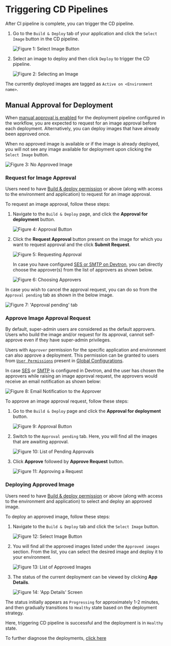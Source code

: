 # Triggering CD Pipelines

After CI pipeline is complete, you can trigger the CD pipeline.

1. Go to the `Build & Deploy` tab of your application and click the `Select Image` button in the CD pipeline.

    ![Figure 1: Select Image Button](https://devtron-public-asset.s3.us-east-2.amazonaws.com/images/deploying-application/triggering-cd/select-image.jpg)

2. Select an image to deploy and then click `Deploy` to trigger the CD pipeline.

    ![Figure 2: Selecting an Image](https://devtron-public-asset.s3.us-east-2.amazonaws.com/images/deploying-application/triggering-cd/deploy.jpg)

The currently deployed images are tagged as `Active on <Environment name>`.

## Manual Approval for Deployment

When [manual approval is enabled](../creating-application/workflow/cd-pipeline.md#4-manual-approval-for-deployment) for the deployment pipeline configured in the workflow, you are expected to request for an image approval before each deployment. Alternatively, you can deploy images that have already been approved once.

When no approved image is available or if the image is already deployed, you will not see any image available for deployment upon clicking the `Select Image` button.

![Figure 3: No Approved Image](https://devtron-public-asset.s3.us-east-2.amazonaws.com/images/deploying-application/triggering-cd/no-approved-image-v2.jpg)

### Request for Image Approval

Users need to have [Build & deploy permission](../user-guide/global-configurations/authorization/user-access.md#role-based-access-levels) or above (along with access to the environment and application) to request for an image approval.

To request an image approval, follow these steps:

1. Navigate to the `Build & Deploy` page, and click the **Approval for deployment** button.

    ![Figure 4: Approval Button](https://devtron-public-asset.s3.us-east-2.amazonaws.com/images/deploying-application/triggering-cd/deployment-approval-button-v2.jpg)

2. Click the **Request Approval** button present on the image for which you want to request approval and the click **Submit Request**.

    ![Figure 5: Requesting Approval](https://devtron-public-asset.s3.us-east-2.amazonaws.com/images/deploying-application/triggering-cd/request-approval-v2.jpg)

    In case you have configured [SES or SMTP on Devtron](../global-configurations/manage-notification.md#notification-configurations), you can directly choose the approver(s) from the list of approvers as shown below.

    ![Figure 6: Choosing Approvers](https://devtron-public-asset.s3.us-east-2.amazonaws.com/images/deploying-application/triggering-cd/approver-list.jpg)

In case you wish to cancel the approval request, you can do so from the `Approval pending` tab as shown in the below image.

![Figure 7: 'Approval pending' tab](https://devtron-public-asset.s3.us-east-2.amazonaws.com/images/deploying-application/triggering-cd/cancel-approval.jpg)


### Approve Image Approval Request

By default, super-admin users are considered as the default approvers. Users who build the image and/or request for its approval, cannot self-approve even if they have super-admin privileges.

Users with `Approver` permission for the specific application and environment can also approve a deployment. This permission can be granted to users from [`User Permissions`](../global-configurations/authorization/user-access.md#role-based-access-levels) present in [Global Configurations](../global-configurations/README.md).

In case [SES](../global-configurations/manage-notification.md#manage-ses-configurations) or [SMTP](../global-configurations/manage-notification.md#manage-smtp-configurations) is configured in Devtron, and the user has chosen the approvers while raising an image approval request, the approvers would receive an email notification as shown below:

![Figure 8: Email Notification to the Approver](https://devtron-public-asset.s3.us-east-2.amazonaws.com/images/deploying-application/triggering-cd/email-notification.jpg)


To approve an image approval request, follow these steps:

1. Go to the `Build & Deploy` page and click the **Approval for deployment** button.

    ![Figure 9: Approval Button](https://devtron-public-asset.s3.us-east-2.amazonaws.com/images/deploying-application/triggering-cd/deployment-approval-button-v2.jpg)

2. Switch to the `Approval pending` tab. Here, you will find all the images that are awaiting approval.

    ![Figure 10: List of Pending Approvals](https://devtron-public-asset.s3.us-east-2.amazonaws.com/images/deploying-application/triggering-cd/approval-pending-tab.jpg)

3. Click **Approve** followed by **Approve Request** button.

    ![Figure 11: Approving a Request](https://devtron-public-asset.s3.us-east-2.amazonaws.com/images/deploying-application/triggering-cd/approve-request-v2.jpg)

### Deploying Approved Image

Users need to have [Build & deploy permission](../user-guide/global-configurations/authorization/user-access.md#role-based-access-levels) or above (along with access to the environment and application) to select and deploy an approved image.

To deploy an approved image, follow these steps:

1. Navigate to the `Build & Deploy` tab and click the `Select Image` button. 

    ![Figure 12: Select Image Button](https://devtron-public-asset.s3.us-east-2.amazonaws.com/images/deploying-application/triggering-cd/select-image.jpg)

2. You will find all the approved images listed under the `Approved images` section. From the list, you can select the desired image and deploy it to your environment.

    ![Figure 13: List of Approved Images](https://devtron-public-asset.s3.us-east-2.amazonaws.com/images/deploying-application/triggering-cd/approved-images-v2.jpg)

3. The status of the current deployment can be viewed by clicking **App Details**. 

    ![Figure 14: 'App Details' Screen](https://devtron-public-asset.s3.us-east-2.amazonaws.com/images/deploying-application/triggering-cd/app-status.jpg)

The status initially appears as `Progressing` for approximately 1-2 minutes, and then gradually transitions to `Healthy` state based on the deployment strategy.

Here, triggering CD pipeline is successful and the deployment is in `Healthy` state.

To further diagnose the deployments, [click here](../debugging-deployment-and-monitoring.md)

